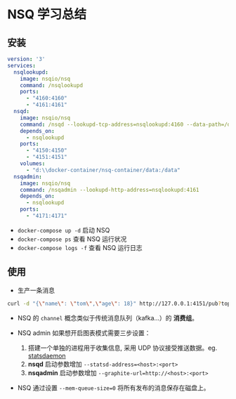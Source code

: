 # NSQ 学习总结

## 安装

```yaml
version: '3'
services:
  nsqlookupd:
    image: nsqio/nsq
    command: /nsqlookupd
    ports:
      - "4160:4160"
      - "4161:4161"
  nsqd:
    image: nsqio/nsq
    command: /nsqd --lookupd-tcp-address=nsqlookupd:4160 --data-path=/data --mem-queue-size=1
    depends_on:
      - nsqlookupd
    ports:
      - "4150:4150"
      - "4151:4151"
    volumes:
      - "d:\\docker-container/nsq-container/data:/data"
  nsqadmin:
    image: nsqio/nsq
    command: /nsqadmin --lookupd-http-address=nsqlookupd:4161
    depends_on:
      - nsqlookupd
    ports:
      - "4171:4171"
```
- `docker-compose up -d` 启动 NSQ
- `docker-compose ps` 查看 NSQ 运行状况
- `docker-compose logs -f` 查看 NSQ 运行日志

## 使用

- 生产一条消息

```bash
curl -d "{\"name\": \"tom\",\"age\": 18}" http://127.0.0.1:4151/pub?topic=renbw&channel=exp
```

- NSQ 的 `channel` 概念类似于传统消息队列（kafka...）的 **消费组**。

- NSQ admin 如果想开启图表模式需要三步设置：
  1. 搭建一个单独的进程用于收集信息, 采用 UDP 协议接受推送数据。eg. [statsdaemon](https://github.com/bitly/statsdaemon)
  2. **nsqd** 启动参数增加 `--statsd-address=<host>:<port>`
  3. **nsqadmin** 启动参数增加 `--graphite-url=http://<host>:<port>`

- NSQ 通过设置 `--mem-queue-size=0` 将所有发布的消息保存在磁盘上。